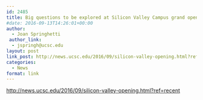 ```yaml
---
id: 2485
title: Big questions to be explored at Silicon Valley Campus grand opening
#date: 2016-09-13T14:26:01+00:00
author:
  - Joan Springhetti
 author_link:
  - jspringh@ucsc.edu
layout: post
link_post: http://news.ucsc.edu/2016/09/silicon-valley-opening.html?ref=recent
categories:
  - News
format: link
---
```

http://news.ucsc.edu/2016/09/silicon-valley-opening.html?ref=recent